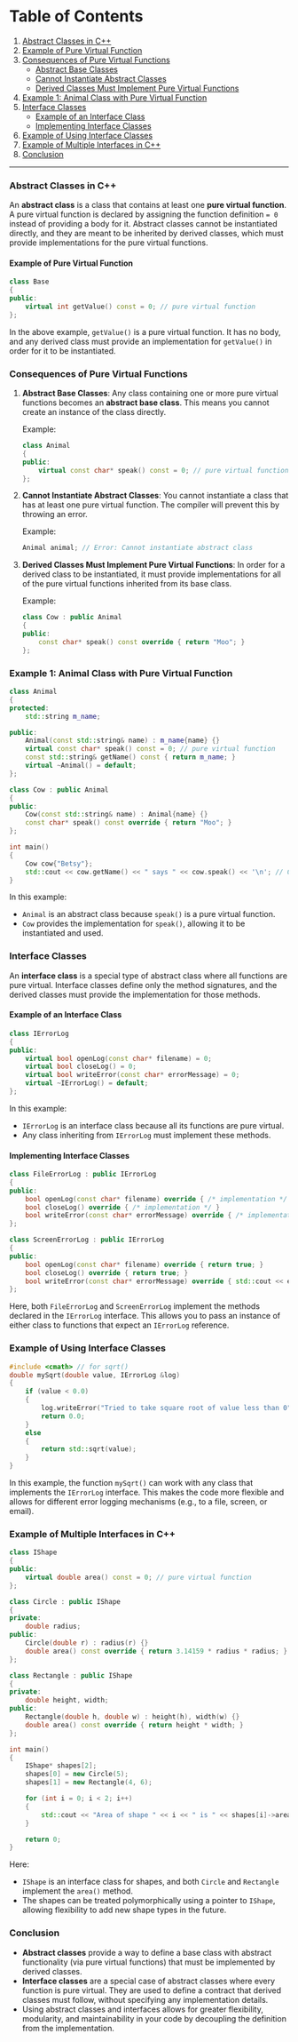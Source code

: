 # Table of Contents

1. [Abstract Classes in C++](#abstract-classes-in-c)
2. [Example of Pure Virtual Function](#example-of-pure-virtual-function)
3. [Consequences of Pure Virtual Functions](#consequences-of-pure-virtual-functions)
   - [Abstract Base Classes](#abstract-base-classes)
   - [Cannot Instantiate Abstract Classes](#cannot-instantiate-abstract-classes)
   - [Derived Classes Must Implement Pure Virtual Functions](#derived-classes-must-implement-pure-virtual-functions)
4. [Example 1: Animal Class with Pure Virtual Function](#example-1-animal-class-with-pure-virtual-function)
5. [Interface Classes](#interface-classes)
   - [Example of an Interface Class](#example-of-an-interface-class)
   - [Implementing Interface Classes](#implementing-interface-classes)
6. [Example of Using Interface Classes](#example-of-using-interface-classes)
7. [Example of Multiple Interfaces in C++](#example-of-multiple-interfaces-in-c)
8. [Conclusion](#conclusion)

---

### Abstract Classes in C++

An **abstract class** is a class that contains at least one **pure virtual function**. A pure virtual function is declared by assigning the function definition `= 0` instead of providing a body for it. Abstract classes cannot be instantiated directly, and they are meant to be inherited by derived classes, which must provide implementations for the pure virtual functions.

#### Example of Pure Virtual Function

```cpp
class Base
{
public:
    virtual int getValue() const = 0; // pure virtual function
};
```

In the above example, `getValue()` is a pure virtual function. It has no body, and any derived class must provide an implementation for `getValue()` in order for it to be instantiated.

### Consequences of Pure Virtual Functions

1. **Abstract Base Classes**: Any class containing one or more pure virtual functions becomes an **abstract base class**. This means you cannot create an instance of the class directly.
  
    Example:
    ```cpp
    class Animal
    {
    public:
        virtual const char* speak() const = 0; // pure virtual function
    };
    ```

2. **Cannot Instantiate Abstract Classes**: You cannot instantiate a class that has at least one pure virtual function. The compiler will prevent this by throwing an error.

    Example:
    ```cpp
    Animal animal; // Error: Cannot instantiate abstract class
    ```

3. **Derived Classes Must Implement Pure Virtual Functions**: In order for a derived class to be instantiated, it must provide implementations for all of the pure virtual functions inherited from its base class.

    Example:
    ```cpp
    class Cow : public Animal
    {
    public:
        const char* speak() const override { return "Moo"; }
    };
    ```

### Example 1: Animal Class with Pure Virtual Function

```cpp
class Animal
{
protected:
    std::string m_name;

public:
    Animal(const std::string& name) : m_name{name} {}
    virtual const char* speak() const = 0; // pure virtual function
    const std::string& getName() const { return m_name; }
    virtual ~Animal() = default;
};

class Cow : public Animal
{
public:
    Cow(const std::string& name) : Animal{name} {}
    const char* speak() const override { return "Moo"; }
};

int main()
{
    Cow cow{"Betsy"};
    std::cout << cow.getName() << " says " << cow.speak() << '\n'; // Output: Betsy says Moo
}
```

In this example:
- `Animal` is an abstract class because `speak()` is a pure virtual function.
- `Cow` provides the implementation for `speak()`, allowing it to be instantiated and used.

### Interface Classes

An **interface class** is a special type of abstract class where all functions are pure virtual. Interface classes define only the method signatures, and the derived classes must provide the implementation for those methods.

#### Example of an Interface Class

```cpp
class IErrorLog
{
public:
    virtual bool openLog(const char* filename) = 0;
    virtual bool closeLog() = 0;
    virtual bool writeError(const char* errorMessage) = 0;
    virtual ~IErrorLog() = default;
};
```

In this example:
- `IErrorLog` is an interface class because all its functions are pure virtual.
- Any class inheriting from `IErrorLog` must implement these methods.

#### Implementing Interface Classes

```cpp
class FileErrorLog : public IErrorLog
{
public:
    bool openLog(const char* filename) override { /* implementation */ }
    bool closeLog() override { /* implementation */ }
    bool writeError(const char* errorMessage) override { /* implementation */ }
};

class ScreenErrorLog : public IErrorLog
{
public:
    bool openLog(const char* filename) override { return true; }
    bool closeLog() override { return true; }
    bool writeError(const char* errorMessage) override { std::cout << errorMessage << std::endl; return true; }
};
```

Here, both `FileErrorLog` and `ScreenErrorLog` implement the methods declared in the `IErrorLog` interface. This allows you to pass an instance of either class to functions that expect an `IErrorLog` reference.

### Example of Using Interface Classes

```cpp
#include <cmath> // for sqrt()
double mySqrt(double value, IErrorLog &log)
{
    if (value < 0.0)
    {
        log.writeError("Tried to take square root of value less than 0");
        return 0.0;
    }
    else
    {
        return std::sqrt(value);
    }
}
```

In this example, the function `mySqrt()` can work with any class that implements the `IErrorLog` interface. This makes the code more flexible and allows for different error logging mechanisms (e.g., to a file, screen, or email).

### Example of Multiple Interfaces in C++

```cpp
class IShape
{
public:
    virtual double area() const = 0; // pure virtual function
};

class Circle : public IShape
{
private:
    double radius;
public:
    Circle(double r) : radius(r) {}
    double area() const override { return 3.14159 * radius * radius; }
};

class Rectangle : public IShape
{
private:
    double height, width;
public:
    Rectangle(double h, double w) : height(h), width(w) {}
    double area() const override { return height * width; }
};

int main()
{
    IShape* shapes[2];
    shapes[0] = new Circle(5);
    shapes[1] = new Rectangle(4, 6);

    for (int i = 0; i < 2; i++)
    {
        std::cout << "Area of shape " << i << " is " << shapes[i]->area() << std::endl;
    }

    return 0;
}
```

Here:
- `IShape` is an interface class for shapes, and both `Circle` and `Rectangle` implement the `area()` method.
- The shapes can be treated polymorphically using a pointer to `IShape`, allowing flexibility to add new shape types in the future.

### Conclusion

- **Abstract classes** provide a way to define a base class with abstract functionality (via pure virtual functions) that must be implemented by derived classes.
- **Interface classes** are a special case of abstract classes where every function is pure virtual. They are used to define a contract that derived classes must follow, without specifying any implementation details.
- Using abstract classes and interfaces allows for greater flexibility, modularity, and maintainability in your code by decoupling the definition from the implementation.